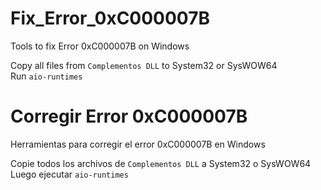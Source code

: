 # Fix_Error_0xC000007B  
Tools to fix Error 0xC000007B on Windows  

Copy all files from `Complementos DLL` to System32 or SysWOW64  
Run `aio-runtimes`  


# Corregir Error 0xC000007B  
Herramientas para corregir el error 0xC000007B en Windows  

Copie todos los archivos de `Complementos DLL` a System32 o SysWOW64  
Luego ejecutar `aio-runtimes`  
